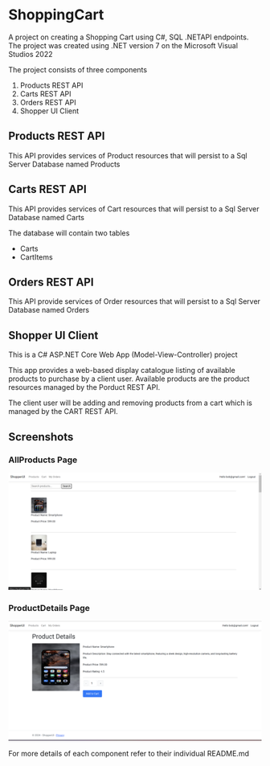 # ShoppingCart
A project on creating a Shopping Cart using C#, SQL .NETAPI endpoints.
The project was created using .NET version 7 on the Microsoft Visual Studios 2022

The project consists of three components
1. Products REST API
2. Carts REST API
3. Orders REST API
4. Shopper UI Client

## Products REST API
This API provides services of Product resources that will persist to a Sql Server Database named Products

## Carts REST API
This API provides services of Cart resources that will persist to a Sql Server Database named Carts

The database will contain two tables
- Carts
- CartItems

## Orders REST API
This API provide services of Order resources that will persist to a Sql Server Database named Orders

## Shopper UI Client
This is a C# ASP.NET Core Web App (Model-View-Controller) project

This app provides a web-based display catalogue listing of available products to purchase by a client user.
Available products are the product resources managed by the Porduct REST API.

The client user will be adding and removing products from a cart which is managed by the CART REST API.

## Screenshots

### AllProducts Page
![All Products](ShoppingSite/MVC%20Screenshots/AllProduct.png)


### ProductDetails Page
![All Products](ShoppingSite/MVC%20Screenshots/Product%20Details.png)


For more details of each component refer to their individual README.md 

